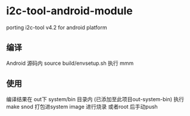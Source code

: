 # i2c-tool-android-module
porting i2c-tool v4.2 for android platform
## 编译
Android 源码内
source build/envsetup.sh
执行 mmm
## 使用
编译结果在 out下 system/bin 目录内 (已添加至此项目out-system-bin)
执行 make snod  打包进system image 进行烧录
或者root 后手动push
 

